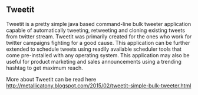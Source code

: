 Tweetit
--------
Tweetit is a pretty simple java based command-line bulk tweeter application capable of automatically tweeting, retweeting and cloning existing tweets from twitter stream. Tweetit was primarily created for the ones who work for twitter campaigns fighting for a good cause. This application can be further extended to schedule tweets using readily available scheduler tools that come pre-installed with any operating system. This application may also be useful for product marketing and sales announcements using a trending hashtag to get maximum reach.

More about Tweetit can be read here http://metallicatony.blogspot.com/2015/02/tweetit-simple-bulk-tweeter.html
